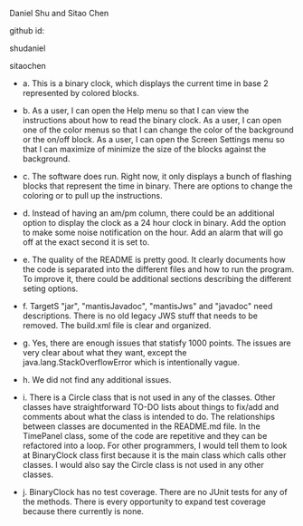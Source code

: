 Daniel Shu and Sitao Chen

github id:

shudaniel

sitaochen

+ a. This is a binary clock, which displays the current time in base 2 represented by colored blocks.

+ b. As a user, I can open the Help menu so that I can view the instructions about how to read the binary clock. As a user, I can open one of the color menus so that I can change the color of the background or the on/off block. As a user, I can open the Screen Settings menu so that I can maximize of minimize the size of the blocks against the background.

+ c. The software does run. Right now, it only displays a bunch of flashing blocks that represent the time in binary. There are options to change the coloring or to pull up the instructions.

+ d. Instead of having an am/pm column, there could be an additional option to display the clock as a 24 hour clock in binary. Add the option to make some noise notification on the hour. Add an alarm that will go off at the exact second it is set to.

+ e. The quality of the README is pretty good. It clearly documents how the code is separated into the different files and how to run the program. To improve it, there could be additional sections describing the different seting options.

+ f. TargetS "jar", "mantisJavadoc", "mantisJws" and  "javadoc" need descriptions. There is no old legacy JWS stuff that needs to be removed. The build.xml file is clear and organized.

+ g. Yes, there are enough issues that statisfy 1000 points. The issues are very clear about what they want, except the java.lang.StackOverflowError which is intentionally vague.

+ h. We did not find any additional issues.

+ i. There is a Circle class that is not used in any of the classes. Other classes have straightforward TO-DO lists about things to fix/add and comments about  what the class is intended to do. The relationships between classes are documented in the README.md file. In the TimePanel class, some of the code are repetitive and they can be refactored into a loop. For other programmers, I would tell them to look at BinaryClock class first because it is the main class which calls other classes. I would also say the Circle class is not used in any other classes.

+ j. BinaryClock has no test coverage. There are no JUnit tests for any of the methods. There is every opportunity to expand test coverage because there currently is none. 